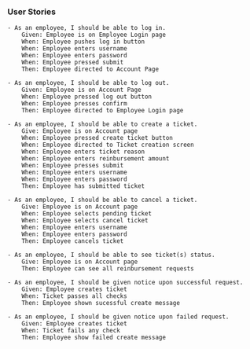 ### User Stories

    - As an employee, I should be able to log in.
        Given: Employee is on Employee Login page
        When: Employee pushes log in button
        When: Employee enters username
        When: Employee enters password
        When: Employee pressed submit
        Then: Employee directed to Account Page

    - As an employee, I should be able to log out.
        Given: Employee is on Account Page
        When: Employee pressed log out button
        When: Employee presses confirm
        Then: Employee directed to Employee Login page

    - As an employee, I should be able to create a ticket.
        Give: Employee is on Account page
        When: Employee pressed create ticket button
        When: Employee directed to Ticket creation screen
        When: Employee enters ticket reason
        When: Employee enters reinbursement amount
        When: Employee presses submit
        When: Employee enters username
        When: Employee enters password
        Then: Employee has submitted ticket

    - As an employee, I should be able to cancel a ticket.
        Give: Employee is on Account page
        When: Employee selects pending ticket
        When: Employee selects cancel ticket
        When: Employee enters username
        When: Employee enters password
        Then: Employee cancels ticket

    - As an employee, I should be able to see ticket(s) status.
        Give: Employee is on Account page
        Then: Employee can see all reinbursement requests

    - As an employee, I should be given notice upon successful request.
        Given: Employee creates ticket
        When: Ticket passes all checks
        Then: Employee shown sucessful create message

    - As an employee, I should be given notice upon failed request.
        Given: Employee creates ticket
        When: Ticket fails any check
        Then: Employee show failed create message
